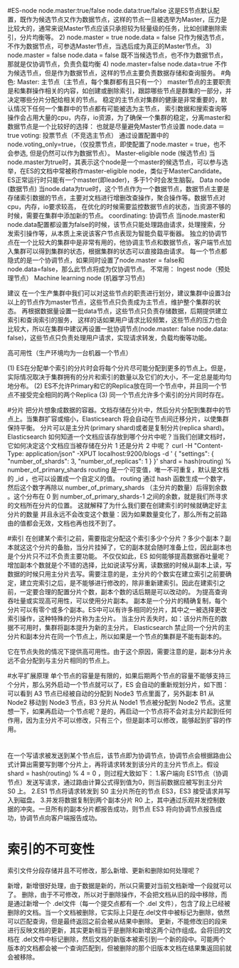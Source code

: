 #ES-node
node.master:true/false
node.data:true/false
这是ES节点默认配置，既作为候选节点又作为数据节点，这样的节点一旦被选举为Master，压力是比较大的，通常来说Master节点应该只承担较为轻量级的任务，比如创建删除索引，分片均衡等。
2) node.master = true node.data = false
只作为候选节点，不作为数据节点，可参选Master节点，当选后成为真正的Master节点。
3) node.master = false node.data = false
既不当候选节点，也不作为数据节点，那就是仅协调节点，负责负载均衡
4) node.master=false node.data=true
不作为候选节点，但是作为数据节点，这样的节点主要负责数据存储和查询服务。
#角色:
Master: 主节点（主节点，每个集群都有且只有一个）
master节点的主要职责是和集群操作相关的内容，如创建或删除索引，跟踪哪些节点是群集的一部分，并决定哪些分片分配给相关的节点。
稳定的主节点对集群的健康是非常重要的，默认情况下任何一个集群中的节点都有可能被选为主节点，
索引数据和搜索查询等操作会占用大量的cpu，内存，io资源，为了确保一个集群的稳定，分离master和数据节点是一个比较好的选择：
也就是尽量避免Master节点设置 node.data ＝ true
voting: 投票节点（不竞选主节点）
通过设置配置中的node.voting_only=true，（仅投票节点，即使配置了node.master = true，也不会参选, 但是仍然可以作为数据节点）。
Master-eligible node (候选节点)
当node.master为true时，其表示这个node是一个master的候选节点，可以参与选举，在ES的文档中常被称作master-eligible node，类似于MasterCandidate。ES正常运行时只能有一个master(即leader)，多于1个时会发生脑裂。
Data node (数据节点)
当node.data为true时，这个节点作为一个数据节点，数据节点主要是存储索引数据的节点，主要对文档进行增删改查操作，聚合操作等。数据节点对cpu，内存，io要求较高， 在优化的时候需要监控数据节点的状态，当资源不够的时候，需要在集群中添加新的节点。
coordinating: 协调节点
当node.master和node.data配置都设置为false的时候，该节点只能处理路由请求，处理搜索，分发索引操作等，从本质上来说该客户节点表现为智能负载平衡器。
独立的协调节点在一个比较大的集群中是非常有用的，他协调主节点和数据节点，客户端节点加入集群可以得到集群的状态，根据集群的状态可以直接路由请求。
每一个节点都隐式的是一个协调节点，如果同时设置了node.master = false和node.data=false，那么此节点将成为仅协调节点。
不常用：
Ingest node（预处理节点）
Machine learning node (机器学习节点)

建议
在一个生产集群中我们可以对这些节点的职责进行划分，建议集群中设置3台以上的节点作为master节点，这些节点只负责成为主节点，维护整个集群的状态。
再根据数据量设置一批data节点，这些节点只负责存储数据，后期提供建立索引和查询索引的服务，
这样的话如果用户请求比较频繁，这些节点的压力也会比较大，所以在集群中建议再设置一批协调节点(node.master: false node.data: false)，这些节点只负责处理用户请求，实现请求转发，负载均衡等功能。

高可用性（生产环境均为一台机器一个节点）

(1) ES在分配单个索引的分片时会将每个分片尽可能分配到更多的节点上。但是，实际情况取决于集群拥有的分片和索引的数量以及它们的大小，不一定总是能均匀地分布。
(2) ES不允许Primary和它的Replica放在同一个节点中，并且同一个节点不接受完全相同的两个Replica
(3) 同一个节点允许多个索引的分片同时存在。

#分片
把分片想象成数据的容器。文档存储在分片中，然后分片分配到集群中的节点上。当集群扩容或缩小，Elasticsearch 将会自动在节点间迁移分片，以使集群保持平衡。
分片可以是主分片(primary shard)或者是复制分片(replica shard)。
Elasticsearch 如何知道一个文档应该存放到哪个分片中呢？当我们创建文档时，它如何决定这个文档应当被存储在分片 1 还是分片 2 中呢？
curl -H "Content-Type: application/json" -XPUT localhost:9200/blogs -d '
{
    "settings": {
        "number_of_shards": 3,
        "number_of_replicas": 1
    }
}'
shard = hash(routing) % number_of_primary_shards
routing 是一个可变值，唯一不可重复，默认是文档的 _id ，也可以设置成一个自定义的值。 routing 通过 hash 函数生成一个数字，然后这个数字再除以 number_of_primary_shards （主分片的数量）后得到余数 。这个分布在 0 到 number_of_primary_shards-1 之间的余数，就是我们所寻求的文档所在分片的位置。
这就解释了为什么我们要在创建索引的时候就确定好主分片的数量 并且永远不会改变这个数量：因为如果数量变化了，那么所有之前路由的值都会无效，文档也再也找不到了。

#索引
在创建某个索引之前，需要指定分配这个索引多少个分片？多少个副本？副本就这这个分片的备胎，当分片挂掉了，它的副本就会随时准备上位，因此副本也是个分片只不过不负责主要功能。
不仅仅如此，ES 如何能够提高数据吞吐量呢？增加副本个数就是个不错的选择，比如说读写分离，读数据的时候从副本上读，写数据的时候只用主分片去写。需要注意的是，主分片的个数实在建立索引之前要确定，建立完索引之后，是不能够进行修改的，除非重新建索引。因此在建索引之前，一定要合理的配置分片个数，副本个数的话后期是可以改动的。
为提高查询吞吐量或实现高可用性，可以使用分片副本。
副本是一个分片的精确复制，每个分片可以有零个或多个副本。ES中可以有许多相同的分片，其中之一被选择更改索引操作，这种特殊的分片称为主分片。
当主分片丢失时，如：该分片所在的数据不可用时，集群将副本提升为新的主分片。
Elasticsearch 禁止同一个分片的主分片和副本分片在同一个节点上，所以如果是一个节点的集群是不能有副本的。

它在节点失败的情况下提供高可用性。由于这个原因，需要注意的是，副本分片永远不会分配到与主分片相同的节点上。

#水平扩展原理
单个节点的容量是有限的，如果后期两个节点的容量不能够支持三个分片，那么另外启动一个节点就可以了，ES 会自动的重新规划分片，如下图：可以看到 A3 节点已经被自动的分配到 Node3 节点里面了，另外副本 B1 从 Node2 移动到 Node3 节点，B3 分片从 Node1 节点被分配到 Node2 节点。这里想一下，如果再启动一个节点呢？是的，再启动一个节点将不会对主分片起到任何作用，因为主分片不可以修改，只有三个，但是副本可以修改，能够起到扩容的作用。


#
在一个写请求被发送到某个节点后，该节点即为协调节点，协调节点会根据路由公式计算出需要写到哪个分片上，再将请求转发到该分片的主分片节点上。假设 shard = hash(routing) % 4 = 0 ，则过程大致如下：
1.客户端向 ES1节点（协调节点）发送写请求，通过路由计算公式得到值为0，则当前数据应被写到主分片 S0 上。
2.ES1 节点将请求转发到 S0 主分片所在的节点 ES3，ES3 接受请求并写入到磁盘。
3.并发将数据复制到两个副本分片 R0 上，其中通过乐观并发控制数据的冲突。一旦所有的副本分片都报告成功，则节点 ES3 将向协调节点报告成功，协调节点向客户端报告成功。

# 索引的不可变性

索引文件分段存储并且不可修改，那么新增、更新和删除如何处理呢？

新增，新增很好处理，由于数据是新的，所以只需要对当前文档新增一个段就可以了。
删除，由于不可修改，所以对于删除操作，不会把文档从旧的段中移除，而是通过新增一个 .del文件（每一个提交点都有一个 .del 文件），包含了段上已经被删除的文档。当一个文档被删除，它实际上只是在.del文件中被标记为删除，依然可以匹配查询，但是最终返回之前会被从结果中删除。
更新，不能修改旧的段来进行反映文档的更新，其实更新相当于是删除和新增这两个动作组成。会将旧的文档在 .del文件中标记删除，然后文档的新版本被索引到一个新的段中。可能两个版本的文档都会被一个查询匹配到，但被删除的那个旧版本文档在结果集返回前就会被移除。



